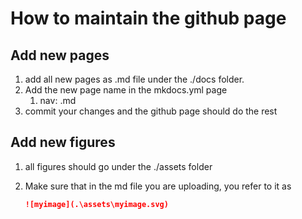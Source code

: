 # How to maintain the github page

## Add new pages

1. add all new pages as .md file under the ./docs folder.
2. Add the new page name in the mkdocs.yml page
   1. nav: <newfilename>.md
3. commit your changes and the github page should do the rest

## Add new figures

1. all figures should go under the ./assets folder

2. Make sure that in the md file you are uploading, you refer to it as 

   ```markdown
   ![myimage](.\assets\myimage.svg)
   ```

   

